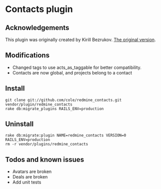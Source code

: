 # Contacts plugin #

## Acknowledgements ##
This plugin was originally created by Kirill Bezrukov.  [The original version](http://www.redmine.org/boards/3/topics/19392?r=19450).

## Modifications ##
*	Changed tags to use acts_as_taggable for better compatibility.
*	Contacts are now global, and projects belong to a contact

## Install ##

	git clone git://github.com/cole/redmine_contacts.git vendor/plugin/redmine_contacts
	rake db:migrate_plugins RAILS_ENV=production

## Uninstall ##

	rake db:migrate:plugin NAME=redmine_contacts VERSION=0 RAILS_ENV=production 
	rm -r vendor/plugins/redmine_contacts

## Todos and known issues ##

*	Avatars are broken
*	Deals are broken
*	Add unit tests